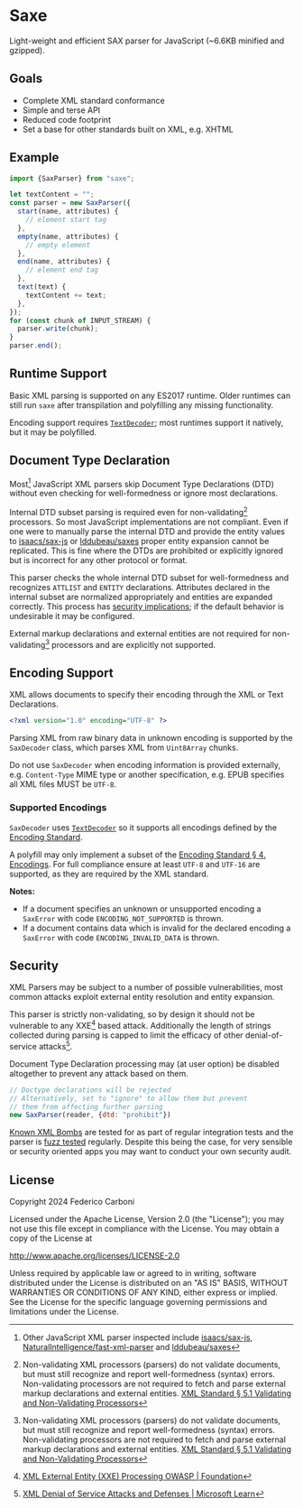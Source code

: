 # Saxe

Light-weight and efficient SAX parser for JavaScript (~6.6KB minified and gzipped).

## Goals

- Complete XML standard conformance
- Simple and terse API
- Reduced code footprint
- Set a base for other standards built on XML, e.g. XHTML

## Example

```js
import {SaxParser} from "saxe";

let textContent = "";
const parser = new SaxParser({
  start(name, attributes) {
    // element start tag
  },
  empty(name, attributes) {
    // empty element
  },
  end(name, attributes) {
    // element end tag
  },
  text(text) {
    textContent += text;
  },
});
for (const chunk of INPUT_STREAM) {
  parser.write(chunk);
}
parser.end();
```

## Runtime Support

Basic XML parsing is supported on any ES2017 runtime. Older runtimes can still
run `saxe` after transpilation and polyfilling any missing functionality.

Encoding support requires [`TextDecoder`]; most runtimes support it natively,
but it may be polyfilled.

## Document Type Declaration

Most[^1] JavaScript XML parsers skip Document Type Declarations (DTD) without
even checking for well-formedness or ignore most declarations.

Internal DTD subset parsing is required even for non-validating[^2] processors.
So most JavaScript implementations are not compliant. Even if one were to
manually parse the internal DTD and provide the entity values to
[isaacs/sax-js] or [lddubeau/saxes] proper entity expansion cannot be
replicated. This is fine where the DTDs are prohibited or explicitly ignored
but is incorrect for any other protocol or format.

This parser checks the whole internal DTD subset for well-formedness and recognizes `ATTLIST` and `ENTITY` declarations. Attributes declared in the internal subset are normalized appropriately and entities are expanded correctly. This process has [security implications](#security); if the default behavior is undesirable it may be configured.

External markup declarations and external entities are not required for
non-validating[^2] processors and are explicitly not supported.

[^1]: Other JavaScript XML parser inspected include [isaacs/sax-js],
  [NaturalIntelligence/fast-xml-parser] and [lddubeau/saxes]
[^2]: Non-validating XML processors (parsers) do not validate documents, but
  must still recognize and report well-formedness (syntax) errors.
  Non-validating processors are not required to fetch and parse external markup
  declarations and external entities.
  [XML Standard § 5.1 Validating and Non-Validating Processors][xml proc types]

[lddubeau/saxes]: https://github.com/lddubeau/saxes
[isaacs/sax-js]: https://github.com/isaacs/sax-js
[NaturalIntelligence/fast-xml-parser]: https://github.com/NaturalIntelligence/fast-xml-parser
[xml proc types]: https://www.w3.org/TR/REC-xml/#proc-types

## Encoding Support

XML allows documents to specify their encoding through the XML or Text
Declarations.

```xml
<?xml version="1.0" encoding="UTF-8" ?>
```

Parsing XML from raw binary data in unknown encoding is supported by the
`SaxDecoder` class, which parses XML from `Uint8Array` chunks.

Do not use `SaxDecoder` when encoding information is provided externally, e.g.
`Content-Type` MIME type or another specification, e.g. EPUB specifies all XML
files MUST be `UTF-8`.

### Supported Encodings

`SaxDecoder` uses [`TextDecoder`] so it supports all encodings defined by the
[Encoding Standard].

A polyfill may only implement a subset of the [Encoding Standard § 4.
Encodings]. For full compliance ensure at least `UTF-8`
and `UTF-16` are supported, as they are required by the XML standard.

**Notes:**

- If a document specifies an unknown or unsupported encoding a
  `SaxError` with code `ENCODING_NOT_SUPPORTED` is thrown.
- If a document contains data which is invalid for the declared encoding a
  `SaxError` with code `ENCODING_INVALID_DATA` is thrown.

[`TextDecoder`]: https://developer.mozilla.org/en-US/docs/Web/API/TextDecoder
[Encoding Standard]: https://encoding.spec.whatwg.org/
[Encoding Standard § 4. Encodings]: https://encoding.spec.whatwg.org/#encodings

## Security

XML Parsers may be subject to a number of possible vulnerabilities, most common
attacks exploit external entity resolution and entity expansion.

This parser is strictly non-validating, so by design it should not be vulnerable
to any XXE[^3] based attack. Additionally the length of strings collected during
parsing is capped to limit the efficacy of other denial-of-service attacks[^4].

Document Type Declaration processing may (at user option) be disabled altogether
to prevent any attack based on them.

```js
// Doctype declarations will be rejected
// Alternatively, set to "ignore" to allow them but prevent
// them from affecting further parsing
new SaxParser(reader, {dtd: "prohibit"})
```

[Known XML Bombs](/test/data/) are tested for as part of regular integration
tests and the parser is [fuzz tested](/fuzz/) regularly. Despite this being the
case, for very sensible or security oriented apps you may want to conduct your
own security audit.

[^3]: [XML External Entity (XXE) Processing OWASP | Foundation][xxe owasp]
[^4]: [XML Denial of Service Attacks and Defenses | Microsoft Learn][msdn xml dos]

<!-- https://web.archive.org/web/20240515024616/https://owasp.org/www-community/vulnerabilities/XML_External_Entity_(XXE)_Processing -->
[xxe owasp]: https://owasp.org/www-community/vulnerabilities/XML_External_Entity_(XXE)_Processing
[msdn xml dos]: https://web.archive.org/web/20240318075117/https://learn.microsoft.com/en-us/archive/msdn-magazine/2009/november/xml-denial-of-service-attacks-and-defenses

## License

Copyright 2024 Federico Carboni

Licensed under the Apache License, Version 2.0 (the "License");
you may not use this file except in compliance with the License.
You may obtain a copy of the License at

<http://www.apache.org/licenses/LICENSE-2.0>

Unless required by applicable law or agreed to in writing, software
distributed under the License is distributed on an "AS IS" BASIS,
WITHOUT WARRANTIES OR CONDITIONS OF ANY KIND, either express or implied.
See the License for the specific language governing permissions and
limitations under the License.
